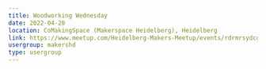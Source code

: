 ```yaml
---
title: Woodworking Wednesday
date: 2022-04-20
location: CoMakingSpace (Makerspace Heidelberg), Heidelberg
link: https://www.meetup.com/Heidelberg-Makers-Meetup/events/rdrmrsydcgbbc/
usergroup: makershd
type: usergroup
---
```

